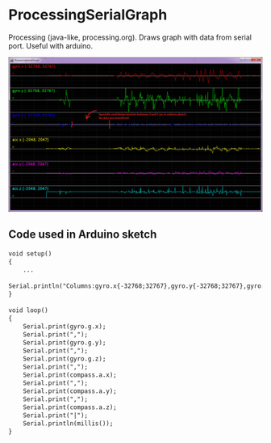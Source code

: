 ProcessingSerialGraph
=====================

Processing (java-like, processing.org). Draws graph with data from serial port. Useful with arduino.

![Draws graph with data from serial port](/specialDelayInArduinoSketch.png)

Code used in Arduino sketch
-------------
    void setup()
    {
        ...
        Serial.println("Columns:gyro.x{-32768;32767},gyro.y{-32768;32767},gyro.z{-32768;32767},acc.x{-2048;2047},acc.y{-2048;2047},acc.z{-2048;2047}");
    }

    void loop()
    {
        Serial.print(gyro.g.x);
        Serial.print(",");
        Serial.print(gyro.g.y);
        Serial.print(",");
        Serial.print(gyro.g.z);
        Serial.print(",");
        Serial.print(compass.a.x);
        Serial.print(",");
        Serial.print(compass.a.y);
        Serial.print(",");
        Serial.print(compass.a.z);
        Serial.print("|");
        Serial.println(millis());
    }